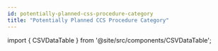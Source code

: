 ```yaml
---
id: potentially-planned-css-procedure-category
title: "Potentially Planned CCS Procedure Category"
---
```



import { CSVDataTable } from '@site/src/components/CSVDataTable';


<CSVDataTable csvUrl="https://raw.githubusercontent.com/tuva-health/readmissions/main/seeds/readmissions__potentially_planned_ccs_procedure_category.csv" />